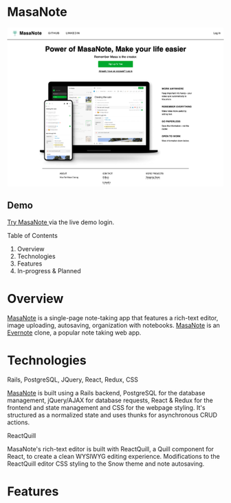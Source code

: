 # MasaNote
![alt text](https://github.com/masacheung/MasaNote/blob/main/app/assets/images/home_page.png)
## Demo

<a href="https://masanote.herokuapp.com/">Try MasaNote </a> via the live demo login.

Table of Contents
1. Overview
2. Technologies
3. Features
4. In-progress & Planned

# Overview
<a href="https://masanote.herokuapp.com/">MasaNote</a> is a single-page note-taking app that features a rich-text editor, image uploading, autosaving, organization with notebooks. <a href="https://masanote.herokuapp.com/">MasaNote</a> is an <a href="https://evernote.com/">Evernote</a> clone, a popular note taking web app.

# Technologies
Rails, PostgreSQL, JQuery, React, Redux, CSS

<a href="https://masanote.herokuapp.com/">MasaNote</a> is built using a Rails backend, PostgreSQL for the database management, jQuery/AJAX for database requests, React & Redux for the frontend and state management and CSS for the webpage styling. It's structured as a normalized state and uses thunks for asynchronous CRUD actions.

ReactQuill

MasaNote's rich-text editor is built with ReactQuill, a Quill component for React, to create a clean WYSIWYG editing experience. Modifications to the ReactQuill editor CSS styling to the Snow theme and note autosaving.

# Features